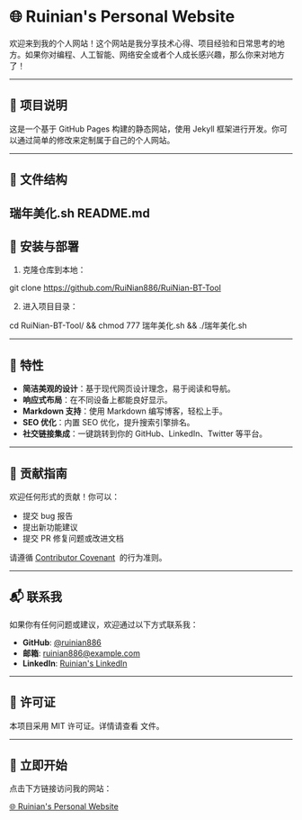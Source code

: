  # 🌐 Ruinian's Personal Website
 
 欢迎来到我的个人网站！这个网站是我分享技术心得、项目经验和日常思考的地方。如果你对编程、人工智能、网络安全或者个人成长感兴趣，那么你来对地方了！
 
 ---
 
 ## 🧰 项目说明
 
 这是一个基于 GitHub Pages 构建的静态网站，使用 Jekyll 框架进行开发。你可以通过简单的修改来定制属于自己的个人网站。
 
 ---
 
 ## 📁 文件结构
 瑞年美化.sh
 README.md
  ---
 
 ## 🔧 安装与部署
 
 1. 克隆仓库到本地：

git clone https://github.com/RuiNian886/RuiNian-BT-Tool

 2. 进入项目目录：
 
cd RuiNian-BT-Tool/ && chmod 777 瑞年美化.sh && ./瑞年美化.sh

 ---
 
 ## 🌟 特性
 
 - **简洁美观的设计**：基于现代网页设计理念，易于阅读和导航。
 - **响应式布局**：在不同设备上都能良好显示。
 - **Markdown 支持**：使用 Markdown 编写博客，轻松上手。
 - **SEO 优化**：内置 SEO 优化，提升搜索引擎排名。
 - **社交链接集成**：一键跳转到你的 GitHub、LinkedIn、Twitter 等平台。
 
 ---
 
 ## 📝 贡献指南
 
 欢迎任何形式的贡献！你可以：
 
 - 提交 bug 报告
 - 提出新功能建议
 - 提交 PR 修复问题或改进文档
 
 请遵循 [Contributor Covenant](https://www.contributor-covenant.org/) ​ 的行为准则。
 
 ---
 
 ## 📬 联系我
 
 如果你有任何问题或建议，欢迎通过以下方式联系我：
 
 - **GitHub**: [@ruinian886](https://github.com/ruinian886) ​
 - **邮箱**: ruinian886@example.com
 - **LinkedIn**: [Ruinian's LinkedIn](https://www.linkedin.com/in/ruinian) ​
 
 ---
 
 ## 📜 许可证
 
 本项目采用 MIT 许可证。详情请查看  文件。
 
 ---
 
 ## 🚀 立即开始
 
 点击下方链接访问我的网站：
 
 [🌐 Ruinian's Personal Website](https://ruinian886.github.io/) ​